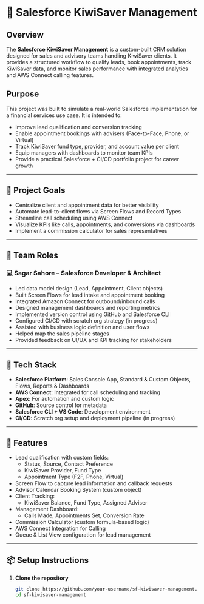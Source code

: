 # 🥝 Salesforce KiwiSaver Management

## Overview
The **Salesforce KiwiSaver Management** is a custom-built CRM solution designed for sales and advisory teams handling KiwiSaver clients. It provides a structured workflow to qualify leads, book appointments, track KiwiSaver data, and monitor sales performance with integrated analytics and AWS Connect calling features.

## Purpose
This project was built to simulate a real-world Salesforce implementation for a financial services use case. It is intended to:
- Improve lead qualification and conversion tracking
- Enable appointment bookings with advisers (Face-to-Face, Phone, or Virtual)
- Track KiwiSaver fund type, provider, and account value per client
- Equip managers with dashboards to monitor team KPIs
- Provide a practical Salesforce + CI/CD portfolio project for career growth

---

## 🎯 Project Goals
- Centralize client and appointment data for better visibility
- Automate lead-to-client flows via Screen Flows and Record Types
- Streamline call scheduling using AWS Connect
- Visualize KPIs like calls, appointments, and conversions via dashboards
- Implement a commission calculator for sales representatives

---

## 👥 Team Roles

### 💻 Sagar Sahore – Salesforce Developer & Architect
- Led data model design (Lead, Appointment, Client objects)
- Built Screen Flows for lead intake and appointment booking
- Integrated Amazon Connect for outbound/inbound calls
- Designed management dashboards and reporting metrics
- Implemented version control using GitHub and Salesforce CLI
- Configured CI/CD with scratch org strategy (in progress)
- Assisted with business logic definition and user flows
- Helped map the sales pipeline stages
- Provided feedback on UI/UX and KPI tracking for stakeholders

---

## 🔧 Tech Stack

- **Salesforce Platform**: Sales Console App, Standard & Custom Objects, Flows, Reports & Dashboards
- **AWS Connect**: Integrated for call scheduling and tracking
- **Apex**: For automation and custom logic
- **GitHub**: Source control for metadata
- **Salesforce CLI + VS Code**: Development environment
- **CI/CD**: Scratch org setup and deployment pipeline (in progress)

---

## 🚀 Features

- Lead qualification with custom fields:
  - Status, Source, Contact Preference
  - KiwiSaver Provider, Fund Type
  - Appointment Type (F2F, Phone, Virtual)
- Screen Flow to capture lead information and callback requests
- Advisor Calendar Booking System (custom object)
- Client Tracking:
  - KiwiSaver Balance, Fund Type, Assigned Adviser
- Management Dashboard:
  - Calls Made, Appointments Set, Conversion Rate
- Commission Calculator (custom formula-based logic)
- AWS Connect Integration for Calling
- Queue & List View configuration for lead management

---

## 📦 Setup Instructions

1. **Clone the repository**
   ```bash
   git clone https://github.com/your-username/sf-kiwisaver-management.git
   cd sf-kiwisaver-management
